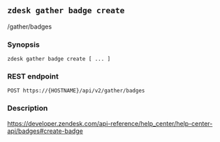 ## `zdesk gather badge create`

/gather/badges

### Synopsis

    zdesk gather badge create [ ... ]

### REST endpoint

    POST https://{HOSTNAME}/api/v2/gather/badges

### Description

https://developer.zendesk.com/api-reference/help_center/help-center-api/badges#create-badge

